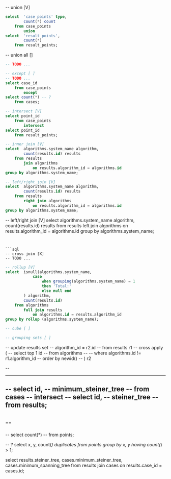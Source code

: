 -- union [V]

```sql
select  'case points' type,
        count(*) count
    from case_points
        union
select  'result points',
        count(*)
    from result_points;
```
    


-- union all []
```sql
-- TODO ...
```
    

```sql
-- except [ ]
-- TODO ...
select case_id
    from case_points
        except
select count(*) -- ?
    from cases;
```
    

```sql
-- intersect [V]
select point_id
    from case_points
        intersect
select point_id
    from result_points;
```
    

```sql
-- inner join [V]
select  algorithms.system_name algorithm,
        count(results.id) results
    from results
        join algorithms
            on results.algorithm_id = algorithms.id
group by algorithms.system_name;
```
    

```sql
-- left/right join [V]
select  algorithms.system_name algorithm,
        count(results.id) results
    from results
        right join algorithms
            on results.algorithm_id = algorithms.id
group by algorithms.system_name;
```
    

-- left/right join [V]
select  algorithms.system_name algorithm,
        count(results.id) results
    from results
        left join algorithms
            on results.algorithm_id = algorithms.id
group by algorithms.system_name;
```
    

```sql
-- cross join [X]
-- TODO ...
```
    

```sql
-- rollup [V]
select  isnull(algorithms.system_name,
            case
                when grouping(algorithms.system_name) = 1
                then 'Total:'
                else null end
        ) algorithm,
        count(results.id)
    from algorithms
        full join results
            on algorithms.id = results.algorithm_id
group by rollup (algorithms.system_name);
```
    

```sql
-- cube [ ]
```
    

```sql
-- grouping sets [ ]

```




-- update results set
--     algorithm_id = r2.id
--     from results r1
--     cross apply (
--         select top 1 id
--             from algorithms
-- --         where algorithms.id != r1.algorithm_id
--         order by newid()
--     ) r2

--
-- --
-- select  id,
--         minimum_steiner_tree
-- from cases
--     intersect
-- select  id,
--         steiner_tree
-- from results;
--
--
--
-- select count(*)
-- from points;


-- ?
select x, y, count(*) duplicates
from points
group by x, y
having count(*) > 1;

select results.steiner_tree, cases.minimum_steiner_tree, cases.minimum_spanning_tree
from results
    join cases
on results.case_id = cases.id;



